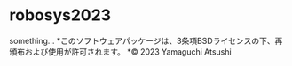 # robosys2023
something...
*このソフトウェアパッケージは、3条項BSDライセンスの下、再頒布および使用が許可されます。
*© 2023 Yamaguchi Atsushi
